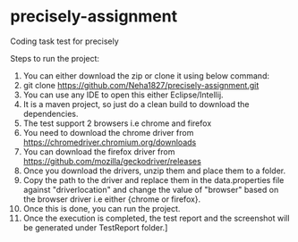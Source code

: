 # precisely-assignment
Coding task test for precisely


Steps to run the project:

1. You can either download the zip or clone it using below command:
2. git clone https://github.com/Neha1827/precisely-assignment.git
3. You can use any IDE to open this either Eclipse/Intellij.
4. It is a maven project, so just do a clean build to download the dependencies.
5. The test support 2 browsers i.e chrome and firefox
6. You need to download the chrome driver from https://chromedriver.chromium.org/downloads
7. You can download the firefox driver from https://github.com/mozilla/geckodriver/releases
8. Once you download the drivers, unzip them and place them to a folder.
9. Copy the path to the driver and replace them in the data.properties file against "driverlocation" and change the value of "browser" based on the browser driver i.e either {chrome or firefox}.
10. Once this is done, you can run the project.
11. Once the execution is completed, the test report and the screenshot will be generated under TestReport folder.]
